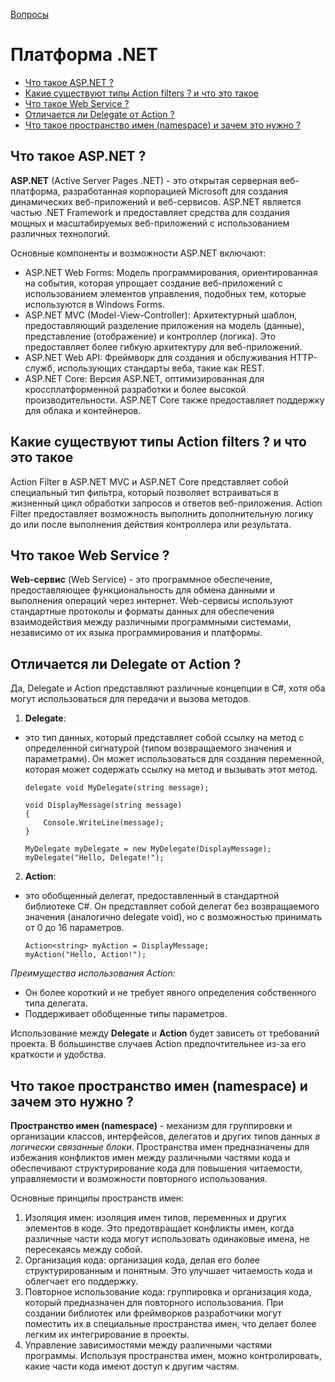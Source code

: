 [Вопросы](README.md)

# Платформа .NET
+ [Что такое ASP.NET ?](net.md#что-такое-aspnet-)
+ [Какие существуют типы Action filters ? и что это такое](net.md#какие-существуют-типы-action-filters--и-что-это-такое-)
+ [Что такое Web Service ?](net.md#что-такое-web-service-)
+ [Отличается ли Delegate от Action ?](net.md#отличается-ли-delegate-от-action-)
+ [Что такое пространство имен (namespace) и зачем это нужно ?](net.md#что-такое-пространство-имен-namespace-и-зачем-это-нужно-)

## Что такое ASP.NET ?
**ASP.NET** (Active Server Pages .NET) - это открытая серверная веб-платформа, разработанная корпорацией Microsoft для создания динамических веб-приложений и веб-сервисов. ASP.NET является частью .NET Framework и предоставляет средства для создания мощных и масштабируемых веб-приложений с использованием различных технологий.

Основные компоненты и возможности ASP.NET включают:
- ASP.NET Web Forms: Модель программирования, ориентированная на события, которая упрощает создание веб-приложений с использованием элементов управления, подобных тем, которые используются в Windows Forms.
- ASP.NET MVC (Model-View-Controller): Архитектурный шаблон, предоставляющий разделение приложения на модель (данные), представление (отображение) и контроллер (логика). Это предоставляет более гибкую архитектуру для веб-приложений.
- ASP.NET Web API: Фреймворк для создания и обслуживания HTTP-служб, использующих стандарты веба, такие как REST.
- ASP.NET Core: Версия ASP.NET, оптимизированная для кроссплатформенной разработки и более высокой производительности. ASP.NET Core также предоставляет поддержку для облака и контейнеров.

## Какие существуют типы Action filters ? и что это такое
Action Filter в ASP.NET MVC и ASP.NET Core представляет собой специальный тип фильтра, который позволяет встраиваться в жизненный цикл обработки запросов и ответов веб-приложения. Action Filter предоставляет возможность выполнить дополнительную логику до или после выполнения действия контроллера или результата.

## Что такое Web Service ?
**Web-сервис** (Web Service) - это программное обеспечение, предоставляющее функциональность для обмена данными и выполнения операций через интернет. Web-сервисы используют стандартные протоколы и форматы данных для обеспечения взаимодействия между различными программными системами, независимо от их языка программирования и платформы.

## Отличается ли Delegate от Action ?
Да, Delegate и Action представляют различные концепции в C#, хотя оба могут использоваться для передачи и вызова методов.

1. **Delegate**:
- это тип данных, который представляет собой ссылку на метод с определенной сигнатурой (типом возвращаемого значения и параметрами). Он может использоваться для создания переменной, которая может содержать ссылку на метод и вызывать этот метод.
    ```
    delegate void MyDelegate(string message);

    void DisplayMessage(string message)
    {
        Console.WriteLine(message);
    }

    MyDelegate myDelegate = new MyDelegate(DisplayMessage);
    myDelegate("Hello, Delegate!");
    ```
2. **Action**:
- это обобщенный делегат, предоставленный в стандартной библиотеке C#. Он представляет собой делегат без возвращаемого значения (аналогично delegate void), но с возможностью принимать от 0 до 16 параметров.
    ```
    Action<string> myAction = DisplayMessage;
    myAction("Hello, Action!");
    ```
*Преимущества использования Action:*
- Он более короткий и не требует явного определения собственного типа делегата.
- Поддерживает обобщенные типы параметров.

Использование между **Delegate** и **Action** будет зависеть от требований проекта. В большинстве случаев Action предпочтительнее из-за его краткости и удобства.

## Что такое пространство имен (namespace) и зачем это нужно ?
**Пространство имен (namespace)** - механизм для группировки и организации классов, интерфейсов, делегатов и других типов данных *в логически связанные блоки*. Пространства имен предназначены для избежания конфликтов имен между различными частями кода и обеспечивают структурирование кода для повышения читаемости, управляемости и возможности повторного использования.

Основные принципы пространств имен:
1. Изоляция имен: изоляция имен типов, переменных и других элементов в коде. Это предотвращает конфликты имен, когда различные части кода могут использовать одинаковые имена, не пересекаясь между собой.
2. Организация кода: организация кода, делая его более структурированным и понятным. Это улучшает читаемость кода и облегчает его поддержку.
3. Повторное использование кода: группировка и организация кода, который предназначен для повторного использования. При создании библиотек или фреймворков разработчики могут поместить их в специальные пространства имен, что делает более легким их интегрирование в проекты.
4. Управление зависимостями между различными частями программы. Используя пространства имен, можно контролировать, какие части кода имеют доступ к другим частям.
